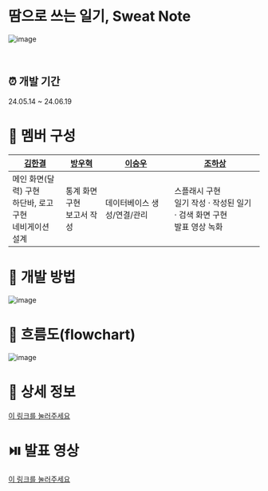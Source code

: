 # 땀으로 쓰는 일기, Sweat Note
![image](https://github.com/crohasang/SweatNote/assets/77558413/45ac9dfa-e27e-46fb-88f2-e32dcd27022e)


<br>

## ⏰ 개발 기간
24.05.14 ~ 24.06.19

# 👥 멤버 구성
|[김한결](https://github.com/khg1652)| [방우혁](https://github.com/UhyeokBang) |[이승우](https://github.com/glsw9639)|[조하상](https://github.com/crohasang)| 
|---|---|---|---|
|메인 화면(달력) 구현 <br>하단바, 로고 구현<br>네비게이션 설계<br>|통계 화면 구현 <br> 보고서 작성 <br>|데이터베이스 생성/연결/관리|스플래시 구현 <br> 일기 작성 · 작성된 일기 · 검색 화면 구현 <br> 발표 영상 녹화|

# 📌 개발 방법
![image](https://github.com/crohasang/SweatNote/assets/77558413/26f9ce6d-59c6-441f-989b-9cef1751ccc8)


# 📌 흐름도(flowchart)
![image](https://github.com/crohasang/SweatNote/assets/77558413/bb756dae-ec2e-4c20-bdb9-8ee451c75e88)


# 📌 상세 정보
[이 링크를 눌러주세요](https://drive.google.com/file/d/1gl4hdsY46ZoYB8Fu6l_IjlOid2FUp6vn/view?usp=sharing)

# ⏯️ 발표 영상
[이 링크를 눌러주세요](https://www.youtube.com/watch?v=BcLmjgWKGhY)


